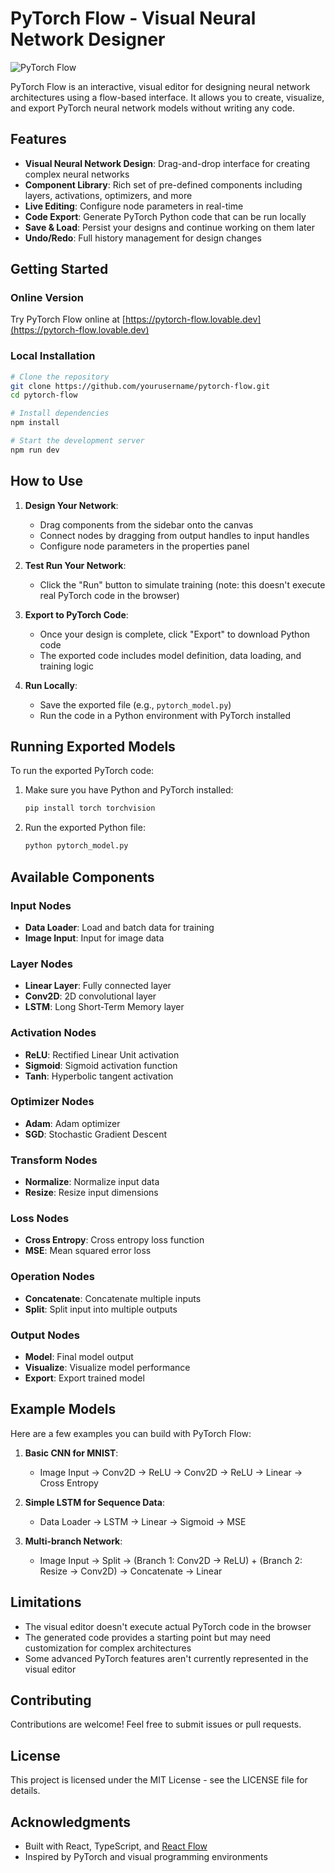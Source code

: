 
# PyTorch Flow - Visual Neural Network Designer

![PyTorch Flow](/public/pytorch-flow-banner.png)

PyTorch Flow is an interactive, visual editor for designing neural network architectures using a flow-based interface. It allows you to create, visualize, and export PyTorch neural network models without writing any code.

## Features

- **Visual Neural Network Design**: Drag-and-drop interface for creating complex neural networks
- **Component Library**: Rich set of pre-defined components including layers, activations, optimizers, and more
- **Live Editing**: Configure node parameters in real-time
- **Code Export**: Generate PyTorch Python code that can be run locally
- **Save & Load**: Persist your designs and continue working on them later
- **Undo/Redo**: Full history management for design changes

## Getting Started

### Online Version

Try PyTorch Flow online at [https://pytorch-flow.lovable.dev](https://pytorch-flow.lovable.dev)

### Local Installation

```sh
# Clone the repository
git clone https://github.com/yourusername/pytorch-flow.git
cd pytorch-flow

# Install dependencies
npm install

# Start the development server
npm run dev
```

## How to Use

1. **Design Your Network**:
   - Drag components from the sidebar onto the canvas
   - Connect nodes by dragging from output handles to input handles
   - Configure node parameters in the properties panel

2. **Test Run Your Network**:
   - Click the "Run" button to simulate training (note: this doesn't execute real PyTorch code in the browser)

3. **Export to PyTorch Code**:
   - Once your design is complete, click "Export" to download Python code
   - The exported code includes model definition, data loading, and training logic

4. **Run Locally**:
   - Save the exported file (e.g., `pytorch_model.py`)
   - Run the code in a Python environment with PyTorch installed

## Running Exported Models

To run the exported PyTorch code:

1. Make sure you have Python and PyTorch installed:
   ```bash
   pip install torch torchvision
   ```

2. Run the exported Python file:
   ```bash
   python pytorch_model.py
   ```

## Available Components

### Input Nodes
- **Data Loader**: Load and batch data for training
- **Image Input**: Input for image data

### Layer Nodes
- **Linear Layer**: Fully connected layer
- **Conv2D**: 2D convolutional layer
- **LSTM**: Long Short-Term Memory layer

### Activation Nodes
- **ReLU**: Rectified Linear Unit activation
- **Sigmoid**: Sigmoid activation function
- **Tanh**: Hyperbolic tangent activation

### Optimizer Nodes
- **Adam**: Adam optimizer
- **SGD**: Stochastic Gradient Descent

### Transform Nodes
- **Normalize**: Normalize input data
- **Resize**: Resize input dimensions

### Loss Nodes
- **Cross Entropy**: Cross entropy loss function
- **MSE**: Mean squared error loss

### Operation Nodes
- **Concatenate**: Concatenate multiple inputs
- **Split**: Split input into multiple outputs

### Output Nodes
- **Model**: Final model output
- **Visualize**: Visualize model performance
- **Export**: Export trained model

## Example Models

Here are a few examples you can build with PyTorch Flow:

1. **Basic CNN for MNIST**:
   - Image Input → Conv2D → ReLU → Conv2D → ReLU → Linear → Cross Entropy

2. **Simple LSTM for Sequence Data**:
   - Data Loader → LSTM → Linear → Sigmoid → MSE

3. **Multi-branch Network**:
   - Image Input → Split → (Branch 1: Conv2D → ReLU) + (Branch 2: Resize → Conv2D) → Concatenate → Linear

## Limitations

- The visual editor doesn't execute actual PyTorch code in the browser
- The generated code provides a starting point but may need customization for complex architectures
- Some advanced PyTorch features aren't currently represented in the visual editor

## Contributing

Contributions are welcome! Feel free to submit issues or pull requests.

## License

This project is licensed under the MIT License - see the LICENSE file for details.

## Acknowledgments

- Built with React, TypeScript, and [React Flow](https://reactflow.dev/)
- Inspired by PyTorch and visual programming environments
